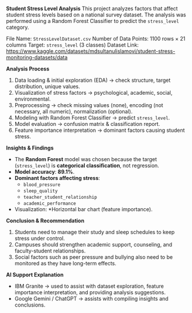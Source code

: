 **Student Stress Level Analysis**
This project analyzes factors that affect student stress levels based on a national survey dataset. The analysis was performed using a Random Forest Classifier to predict the `stress_level` category.

File Name: `StressLevelDataset.csv`
Number of Data Points: 1100 rows × 21 columns
Target: `stress_level` (3 classes)
Dataset Link: https://www.kaggle.com/datasets/mdsultanulislamovi/student-stress-monitoring-datasets/data

**Analysis Process**
1. Data loading & initial exploration (EDA) → check structure, target distribution, unique values.
2. Visualization of stress factors → psychological, academic, social, environmental.
3. Preprocessing → check missing values (none), encoding (not necessary, all numeric), normalization (optional).
4. Modeling with Random Forest Classifier → predict `stress_level`.
5. Model evaluation → confusion matrix & classification report.
6. Feature importance interpretation → dominant factors causing student stress.

**Insights & Findings**
* The **Random Forest** model was chosen because the target (`stress_level`) is **categorical classification**, not regression.
* **Model accuracy**: **89.1%**.
* **Dominant factors affecting stress**:
  * `blood_pressure`
  * `sleep_quality`
  * `teacher_student_relationship`
  * `academic_performance`
* Visualization: *Horizontal bar chart (feature importance).

**Conclusion & Recommendation**
1. Students need to manage their study and sleep schedules to keep stress under control.
2. Campuses should strengthen academic support, counseling, and faculty-student relationships.
3. Social factors such as peer pressure and bullying also need to be monitored as they have long-term effects.

**AI Support Explanation**
* IBM Granite → used to assist with dataset exploration, feature importance interpretation, and providing analysis suggestions.
* Google Gemini / ChatGPT → assists with compiling insights and conclusions.
